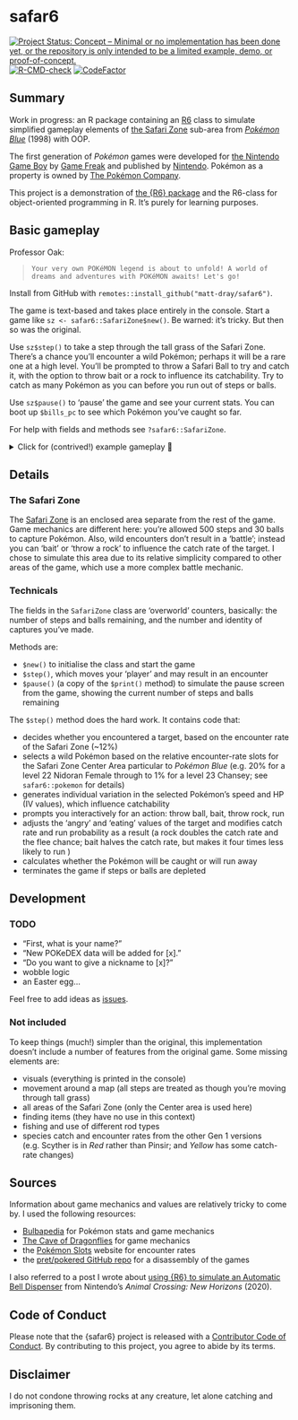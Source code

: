 
<!-- README.md is generated from README.Rmd. Please edit that file -->

# safar6

<!-- badges: start -->

[![Project Status: Concept – Minimal or no implementation has been done
yet, or the repository is only intended to be a limited example, demo,
or
proof-of-concept.](https://www.repostatus.org/badges/latest/concept.svg)](https://www.repostatus.org/#concept)
[![R-CMD-check](https://github.com/matt-dray/safar6/workflows/R-CMD-check/badge.svg)](https://github.com/matt-dray/safar6/actions)
[![CodeFactor](https://www.codefactor.io/repository/github/matt-dray/safar6/badge)](https://www.codefactor.io/repository/github/matt-dray/safar6)
<!-- badges: end -->

## Summary

Work in progress: an R package containing an [R6](https://r6.r-lib.org/)
class to simulate simplified gameplay elements of [the Safari
Zone](https://bulbapedia.bulbagarden.net/wiki/Kanto_Safari_Zone)
sub-area from [*Pokémon
Blue*](https://bulbapedia.bulbagarden.net/wiki/Generation_I) (1998) with
OOP.

The first generation of *Pokémon* games were developed for [the Nintendo
Game Boy](https://en.wikipedia.org/wiki/Game_Boy) by [Game
Freak](https://www.gamefreak.co.jp/) and published by
[Nintendo](https://www.nintendo.com). Pokémon as a property is owned by
[The Pokémon Company](https://www.pokemon.co.jp/).

This project is a demonstration of [the {R6}
package](https://r6.r-lib.org/) and the R6-class for object-oriented
programming in R. It’s purely for learning purposes.

## Basic gameplay

Professor Oak:

> `Your very own POKéMON legend is about to unfold! A world of dreams and adventures with POKéMON awaits! Let's go!`

Install from GitHub with `remotes::install_github("matt-dray/safar6")`.

The game is text-based and takes place entirely in the console. Start a
game like `sz <- safar6::SafariZone$new()`. Be warned: it’s tricky. But
then so was the original.

Use `sz$step()` to take a step through the tall grass of the Safari
Zone. There’s a chance you’ll encounter a wild Pokémon; perhaps it will
be a rare one at a high level. You’ll be prompted to throw a Safari Ball
to try and catch it, with the option to throw bait or a rock to
influence its catchability. Try to catch as many Pokémon as you can
before you run out of steps or balls.

Use `sz$pause()` to ‘pause’ the game and see your current stats. You can
boot up `$bills_pc` to see which Pokémon you’ve caught so far.

For help with fields and methods see `?safar6::SafariZone`.

<details>
<summary>
Click for (contrived!) example gameplay 👾
</summary>

``` r
sz <- safar6::SafariZone$new()
# Welcome to the SAFARI ZONE!
#  For just $500, you can catch all the Pokemon you want in the park!
#  Would you like to join the hunt?
#  > YES NO
#  That'll be $500 please!
#  We only use a special POKe BALL here.
#  BLUE received 30 SAFARI BALLs!
#  We'll call you on the PA when you run out of time or SAFARI BALLs!
> sz$step()
# 499/500
> sz$step()
# 498/500
> sz$step()
# 497/500
# Wild VENONAT L22 appeared!
# ------------------------
# BALLx30 (1)     BAIT (2)
# THROW ROCK (3)  RUN (4)
# Selection: 
> 3
# BLUE threw a ROCK.
# Wild VENONAT is angry!
# ------------------------
# BALLx30 (1)     BAIT (2)
# THROW ROCK (3)  RUN (4)
# Selection:
> 1
# BLUE used SAFARI BALL!
# Darn! The POKeMON broke free!
# Wild VENONAT is angry!
# ------------------------
# BALLx29 (1)     BAIT (2)
# THROW ROCK (3)  RUN (4)
# Selection: 
> 1
# BLUE used SAFARI BALL!
# All right!
# VENONAT was caught!
# VENONAT was transferred to BILL's PC!
> sz$pause()
# 497/500
# BALLx28
# Transferred to BILL's PC: 1
> sz$bills_pc
#   species level
# 1 VENONAT    22
```

</details>

## Details

### The Safari Zone

The [Safari
Zone](https://bulbapedia.bulbagarden.net/wiki/Kanto_Safari_Zone) is an
enclosed area separate from the rest of the game. Game mechanics are
different here: you’re allowed 500 steps and 30 balls to capture
Pokémon. Also, wild encounters don’t result in a ‘battle’; instead you
can ‘bait’ or ‘throw a rock’ to influence the catch rate of the target.
I chose to simulate this area due to its relative simplicity compared to
other areas of the game, which use a more complex battle mechanic.

### Technicals

The fields in the `SafariZone` class are ‘overworld’ counters,
basically: the number of steps and balls remaining, and the number and
identity of captures you’ve made.

Methods are:

-   `$new()` to initialise the class and start the game
-   `$step()`, which moves your ‘player’ and may result in an encounter
-   `$pause()` (a copy of the `$print()` method) to simulate the pause
    screen from the game, showing the current number of steps and balls
    remaining

The `$step()` method does the hard work. It contains code that:

-   decides whether you encountered a target, based on the encounter
    rate of the Safari Zone (\~12%)
-   selects a wild Pokémon based on the relative encounter-rate slots
    for the Safari Zone Center Area particular to *Pokémon Blue*
    (e.g. 20% for a level 22 Nidoran Female through to 1% for a level 23
    Chansey; see `safar6::pokemon` for details)
-   generates individual variation in the selected Pokémon’s speed and
    HP (IV values), which influence catchability
-   prompts you interactively for an action: throw ball, bait, throw
    rock, run
-   adjusts the ‘angry’ and ‘eating’ values of the target and modifies
    catch rate and run probability as a result (a rock doubles the catch
    rate and the flee chance; bait halves the catch rate, but makes it
    four times less likely to run )
-   calculates whether the Pokémon will be caught or will run away
-   terminates the game if steps or balls are depleted

## Development

### TODO

-   “First, what is your name?”
-   “New POKeDEX data will be added for \[x\].”
-   “Do you want to give a nickname to \[x\]?”
-   wobble logic
-   an Easter egg…

Feel free to add ideas as
[issues](https://www.github.com/matt-dray/safar6/issues/).

### Not included

To keep things (much!) simpler than the original, this implementation
doesn’t include a number of features from the original game. Some
missing elements are:

-   visuals (everything is printed in the console)
-   movement around a map (all steps are treated as though you’re moving
    through tall grass)
-   all areas of the Safari Zone (only the Center area is used here)
-   finding items (they have no use in this context)
-   fishing and use of different rod types
-   species catch and encounter rates from the other Gen 1 versions
    (e.g. Scyther is in *Red* rather than Pinsir; and *Yellow* has some
    catch-rate changes)

## Sources

Information about game mechanics and values are relatively tricky to
come by. I used the following resources:

-   [Bulbapedia](https://bulbapedia.bulbagarden.net/) for Pokémon stats
    and game mechanics
-   [The Cave of Dragonflies](https://www.dragonflycave.com/) for game
    mechanics
-   the [Pokémon Slots](https://sites.google.com/site/pokemonslots)
    website for encounter rates
-   the [pret/pokered GitHub repo](https://github.com/pret/pokered) for
    a disassembly of the games

I also referred to a post I wrote about [using {R6} to simulate an
Automatic Bell
Dispenser](https://www.rostrum.blog/2020/04/04/repaying-tom-nook-with-r6/)
from Nintendo’s *Animal Crossing: New Horizons* (2020).

## Code of Conduct

Please note that the {safar6} project is released with a [Contributor
Code of
Conduct](https://contributor-covenant.org/version/2/0/CODE_OF_CONDUCT.html).
By contributing to this project, you agree to abide by its terms.

## Disclaimer

I do not condone throwing rocks at any creature, let alone catching and
imprisoning them.
